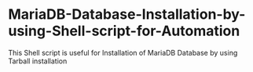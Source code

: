 # MariaDB-Database-Installation-by-using-Shell-script-for-Automation
This Shell script is useful for Installation of MariaDB Database by using Tarball installation 
